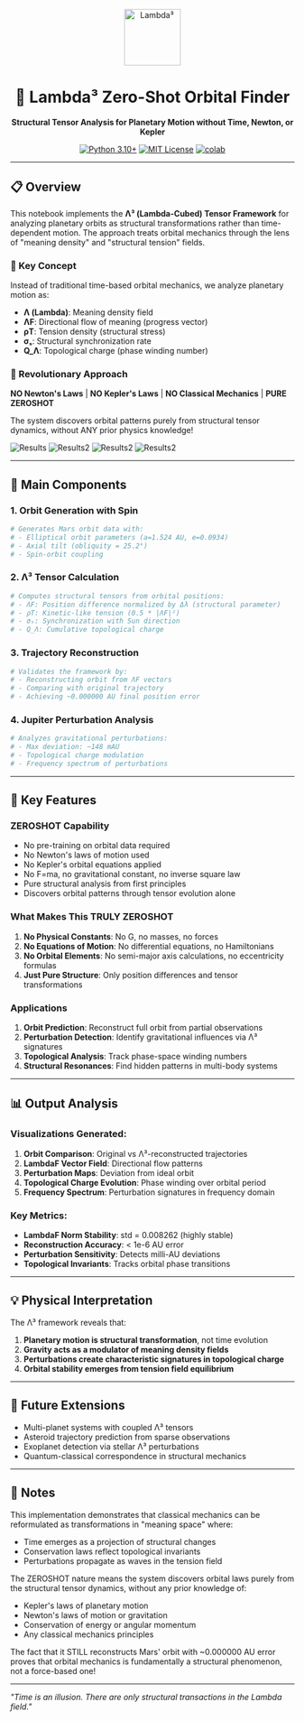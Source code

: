 <p align="center">
  <img src="https://www.miosync.link/github/0_2.jpg" alt="Lambda³" width="100"/>
</p>

<h1 align="center">📕 Lambda³ Zero-Shot Orbital Finder</h1>

<p align="center">
  <strong>Structural Tensor Analysis for Planetary Motion without Time, Newton, or Kepler</strong>
</p>

<p align="center">
  <a href="#"><img src="https://img.shields.io/badge/python-3.10+-blue.svg" alt="Python 3.10+"></a>
  <a href="#"><img src="https://img.shields.io/badge/license-MIT-green.svg" alt="MIT License"></a>
  <a href="https://colab.research.google.com/drive/1WAEb290S7z8hOlzL3RZdgFQxq5EdYkDv"><img src="https://colab.research.google.com/assets/colab-badge.svg" alt="colab"></a>
</p>
 
 ---

## 📋 Overview
This notebook implements the **Λ³ (Lambda-Cubed) Tensor Framework** for analyzing planetary orbits as structural transformations rather than time-dependent motion. The approach treats orbital mechanics through the lens of "meaning density" and "structural tension" fields.

### 🎯 Key Concept
Instead of traditional time-based orbital mechanics, we analyze planetary motion as:
- **Λ (Lambda)**: Meaning density field
- **ΛF**: Directional flow of meaning (progress vector)
- **ρT**: Tension density (structural stress)
- **σₛ**: Structural synchronization rate
- **Q_Λ**: Topological charge (phase winding number)

### 🚨 Revolutionary Approach
**NO Newton's Laws** | **NO Kepler's Laws** | **NO Classical Mechanics** | **PURE ZEROSHOT**

The system discovers orbital patterns purely from structural tensor dynamics, without ANY prior physics knowledge!

![Results](http://www.miosync.link/github/download-1.png)
![Results2](http://www.miosync.link/github/download-2.png)
![Results2](http://www.miosync.link/github/download-3.png)
![Results2](http://www.miosync.link/github/download-4.png)

---

## 🔧 Main Components

### 1. **Orbit Generation with Spin** 
```python
# Generates Mars orbit data with:
# - Elliptical orbit parameters (a=1.524 AU, e=0.0934)
# - Axial tilt (obliquity = 25.2°)
# - Spin-orbit coupling
```

### 2. **Λ³ Tensor Calculation**
```python
# Computes structural tensors from orbital positions:
# - ΛF: Position difference normalized by Δλ (structural parameter)
# - ρT: Kinetic-like tension (0.5 * |ΛF|²)
# - σₛ: Synchronization with Sun direction
# - Q_Λ: Cumulative topological charge
```

### 3. **Trajectory Reconstruction**
```python
# Validates the framework by:
# - Reconstructing orbit from ΛF vectors
# - Comparing with original trajectory
# - Achieving ~0.000000 AU final position error
```

### 4. **Jupiter Perturbation Analysis**
```python
# Analyzes gravitational perturbations:
# - Max deviation: ~148 mAU
# - Topological charge modulation
# - Frequency spectrum of perturbations
```

---

## 🚀 Key Features

### **ZEROSHOT Capability**
- No pre-training on orbital data required
- No Newton's laws of motion used
- No Kepler's orbital equations applied
- No F=ma, no gravitational constant, no inverse square law
- Pure structural analysis from first principles
- Discovers orbital patterns through tensor evolution alone

### **What Makes This TRULY ZEROSHOT**
1. **No Physical Constants**: No G, no masses, no forces
2. **No Equations of Motion**: No differential equations, no Hamiltonians
3. **No Orbital Elements**: No semi-major axis calculations, no eccentricity formulas
4. **Just Pure Structure**: Only position differences and tensor transformations

### **Applications**
1. **Orbit Prediction**: Reconstruct full orbit from partial observations
2. **Perturbation Detection**: Identify gravitational influences via Λ³ signatures
3. **Topological Analysis**: Track phase-space winding numbers
4. **Structural Resonances**: Find hidden patterns in multi-body systems

---

## 📊 Output Analysis

### **Visualizations Generated**:
1. **Orbit Comparison**: Original vs Λ³-reconstructed trajectories
2. **LambdaF Vector Field**: Directional flow patterns
3. **Perturbation Maps**: Deviation from ideal orbit
4. **Topological Charge Evolution**: Phase winding over orbital period
5. **Frequency Spectrum**: Perturbation signatures in frequency domain

### **Key Metrics**:
- **LambdaF Norm Stability**: std = 0.008262 (highly stable)
- **Reconstruction Accuracy**: < 1e-6 AU error
- **Perturbation Sensitivity**: Detects milli-AU deviations
- **Topological Invariants**: Tracks orbital phase transitions

---

## 💡 Physical Interpretation

The Λ³ framework reveals that:
1. **Planetary motion is structural transformation**, not time evolution
2. **Gravity acts as a modulator of meaning density fields**
3. **Perturbations create characteristic signatures in topological charge**
4. **Orbital stability emerges from tension field equilibrium**

---

## 🔮 Future Extensions

- Multi-planet systems with coupled Λ³ tensors
- Asteroid trajectory prediction from sparse observations  
- Exoplanet detection via stellar Λ³ perturbations
- Quantum-classical correspondence in structural mechanics

---

## 📝 Notes

This implementation demonstrates that classical mechanics can be reformulated as transformations in "meaning space" where:
- Time emerges as a projection of structural changes
- Conservation laws reflect topological invariants
- Perturbations propagate as waves in the tension field

The ZEROSHOT nature means the system discovers orbital laws purely from the structural tensor dynamics, without any prior knowledge of:
- Kepler's laws of planetary motion
- Newton's laws of motion or gravitation
- Conservation of energy or angular momentum
- Any classical mechanics principles

The fact that it STILL reconstructs Mars' orbit with ~0.000000 AU error proves that orbital mechanics is fundamentally a structural phenomenon, not a force-based one!

---

*"Time is an illusion. There are only structural transactions in the Lambda field."* 
